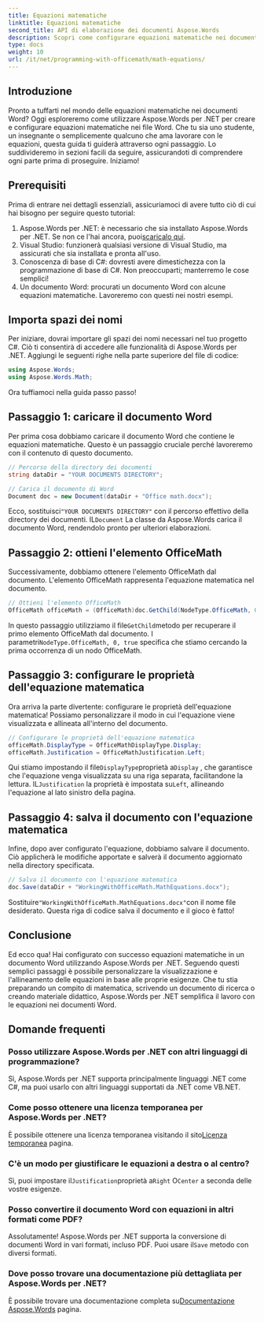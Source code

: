 ```yaml
---
title: Equazioni matematiche
linktitle: Equazioni matematiche
second_title: API di elaborazione dei documenti Aspose.Words
description: Scopri come configurare equazioni matematiche nei documenti Word utilizzando Aspose.Words per .NET. Guida passo passo con esempi, domande frequenti e altro ancora.
type: docs
weight: 10
url: /it/net/programming-with-officemath/math-equations/
---
```

## Introduzione

Pronto a tuffarti nel mondo delle equazioni matematiche nei documenti Word? Oggi esploreremo come utilizzare Aspose.Words per .NET per creare e configurare equazioni matematiche nei file Word. Che tu sia uno studente, un insegnante o semplicemente qualcuno che ama lavorare con le equazioni, questa guida ti guiderà attraverso ogni passaggio. Lo suddivideremo in sezioni facili da seguire, assicurandoti di comprendere ogni parte prima di proseguire. Iniziamo!

## Prerequisiti

Prima di entrare nei dettagli essenziali, assicuriamoci di avere tutto ciò di cui hai bisogno per seguire questo tutorial:

1.  Aspose.Words per .NET: è necessario che sia installato Aspose.Words per .NET. Se non ce l'hai ancora, puoi[scaricalo qui](https://releases.aspose.com/words/net/).
2. Visual Studio: funzionerà qualsiasi versione di Visual Studio, ma assicurati che sia installata e pronta all'uso.
3. Conoscenza di base di C#: dovresti avere dimestichezza con la programmazione di base di C#. Non preoccuparti; manterremo le cose semplici!
4. Un documento Word: procurati un documento Word con alcune equazioni matematiche. Lavoreremo con questi nei nostri esempi.

## Importa spazi dei nomi

Per iniziare, dovrai importare gli spazi dei nomi necessari nel tuo progetto C#. Ciò ti consentirà di accedere alle funzionalità di Aspose.Words per .NET. Aggiungi le seguenti righe nella parte superiore del file di codice:

```csharp
using Aspose.Words;
using Aspose.Words.Math;
```

Ora tuffiamoci nella guida passo passo!

## Passaggio 1: caricare il documento Word

Per prima cosa dobbiamo caricare il documento Word che contiene le equazioni matematiche. Questo è un passaggio cruciale perché lavoreremo con il contenuto di questo documento.

```csharp
// Percorso della directory dei documenti
string dataDir = "YOUR DOCUMENTS DIRECTORY";

// Carica il documento di Word
Document doc = new Document(dataDir + "Office math.docx");
```

 Ecco, sostituisci`"YOUR DOCUMENTS DIRECTORY"` con il percorso effettivo della directory dei documenti. IL`Document` La classe da Aspose.Words carica il documento Word, rendendolo pronto per ulteriori elaborazioni.

## Passaggio 2: ottieni l'elemento OfficeMath

Successivamente, dobbiamo ottenere l'elemento OfficeMath dal documento. L'elemento OfficeMath rappresenta l'equazione matematica nel documento.

```csharp
// Ottieni l'elemento OfficeMath
OfficeMath officeMath = (OfficeMath)doc.GetChild(NodeType.OfficeMath, 0, true);
```

 In questo passaggio utilizziamo il file`GetChild`metodo per recuperare il primo elemento OfficeMath dal documento. I parametri`NodeType.OfficeMath, 0, true` specifica che stiamo cercando la prima occorrenza di un nodo OfficeMath.

## Passaggio 3: configurare le proprietà dell'equazione matematica

Ora arriva la parte divertente: configurare le proprietà dell'equazione matematica! Possiamo personalizzare il modo in cui l'equazione viene visualizzata e allineata all'interno del documento.

```csharp
// Configurare le proprietà dell'equazione matematica
officeMath.DisplayType = OfficeMathDisplayType.Display;
officeMath.Justification = OfficeMathJustification.Left;
```

 Qui stiamo impostando il file`DisplayType`proprietà a`Display` , che garantisce che l'equazione venga visualizzata su una riga separata, facilitandone la lettura. IL`Justification` la proprietà è impostata su`Left`, allineando l'equazione al lato sinistro della pagina.

## Passaggio 4: salva il documento con l'equazione matematica

Infine, dopo aver configurato l'equazione, dobbiamo salvare il documento. Ciò applicherà le modifiche apportate e salverà il documento aggiornato nella directory specificata.

```csharp
// Salva il documento con l'equazione matematica
doc.Save(dataDir + "WorkingWithOfficeMath.MathEquations.docx");
```

 Sostituire`"WorkingWithOfficeMath.MathEquations.docx"`con il nome file desiderato. Questa riga di codice salva il documento e il gioco è fatto!

## Conclusione

Ed ecco qua! Hai configurato con successo equazioni matematiche in un documento Word utilizzando Aspose.Words per .NET. Seguendo questi semplici passaggi è possibile personalizzare la visualizzazione e l'allineamento delle equazioni in base alle proprie esigenze. Che tu stia preparando un compito di matematica, scrivendo un documento di ricerca o creando materiale didattico, Aspose.Words per .NET semplifica il lavoro con le equazioni nei documenti Word.

## Domande frequenti

### Posso utilizzare Aspose.Words per .NET con altri linguaggi di programmazione?
Sì, Aspose.Words per .NET supporta principalmente linguaggi .NET come C#, ma puoi usarlo con altri linguaggi supportati da .NET come VB.NET.

### Come posso ottenere una licenza temporanea per Aspose.Words per .NET?
 È possibile ottenere una licenza temporanea visitando il sito[Licenza temporanea](https://purchase.aspose.com/temporary-license/) pagina.

### C'è un modo per giustificare le equazioni a destra o al centro?
 Sì, puoi impostare il`Justification`proprietà a`Right` O`Center` a seconda delle vostre esigenze.

### Posso convertire il documento Word con equazioni in altri formati come PDF?
Assolutamente! Aspose.Words per .NET supporta la conversione di documenti Word in vari formati, incluso PDF. Puoi usare il`Save` metodo con diversi formati.

### Dove posso trovare una documentazione più dettagliata per Aspose.Words per .NET?
 È possibile trovare una documentazione completa su[Documentazione Aspose.Words](https://reference.aspose.com/words/net/) pagina.